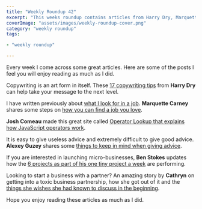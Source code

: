 ```yaml
---
title: "Weekly Roundup 42"
excerpt: "This weeks roundup contains articles from Harry Dry, Marquette Carney, Josh Comeau, Alexey Guzey, Ben Stokes and Cathryn"
coverImage: "assets/images/weekly-roundup-cover.png"
category: "weekly roundup"
tags:

- "weekly roundup"

---
```


Every week I come across some great articles. Here are some of the posts I feel you will enjoy reading as much as I did.

Copywriting is an art form in itself. These [17 copywriting tips](https://marketingexamples.com/copywriting/tips/) from **Harry Dry** can help take your message to the next level.

I have written previously about [what I look for in a job](.\dream-job). **Marquette Carney** shares some steps on [how you can find a job you love](https://www.iwillteachyoutoberich.com/blog/find-a-job-you-love/).

**Josh Comeau** made this great site called [Operator Lookup that explains how JavaScript operators work](https://www.joshwcomeau.com/operator-lookup/).

It is easy to give useless advice and extremely difficult to give good advice. **Alexey Guzey** shares some [things to keep in mind when giving advice](https://guzey.com/advice/).

If you are interested in launching micro-businesses, **Ben Stokes** updates how the [6 projects as part of his one tiny project a week](https://tinyprojects.dev/posts/six_months_of_tiny_projects) are performing.

Looking to start a business with a partner? An amazing story by **Cathryn** on getting into a toxic business partnership, how she got out of it and the [things she wishes she had known to discuss in the beginning](https://www.littlemight.com/articles/expensive-lessons-learned-from-a-toxic-business-partnership).

Hope you enjoy reading these articles as much as I did.
